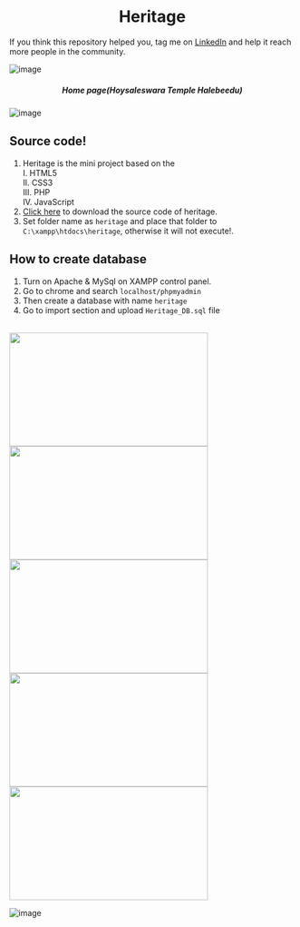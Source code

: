<h1 align="center">Heritage</h1>

If you think this repository helped you, tag me on <a href="https://www.linkedin.com/in/jayanna-g-3aaa8a259">LinkedIn</a> and help it reach more people in the community.


![image](https://github.com/JayaG-gowda/Heritage/assets/119968609/524a8072-d49c-4ed8-94c8-85ba322ac6d4)
<h5 align="center">Home page(Hoysaleswara Temple Halebeedu)</h5>


![image](https://github.com/JayaG-gowda/Heritage/assets/119968609/263a9304-bdff-49fa-8f7e-48547c681dd5)

## Source code!
1. Heritage is the mini project based on the<br>
   I. HTML5<br>
   II. CSS3<br>
   III. PHP<br>
   IV. JavaScript<br>
1. <a href="https://github.com/JayaG-gowda/Heritage/archive/refs/heads/main.zip">Click here</a> to download the source code of heritage.
2. Set folder name as `heritage` and place that folder to `C:\xampp\htdocs\heritage`, otherwise it will not execute!.

## How to create database
1. Turn on Apache & MySql on XAMPP control panel.
2. Go to chrome and search `localhost/phpmyadmin`
3. Then create a database with name `heritage`
4. Go to import section and upload `Heritage_DB.sql` file <br> <br>

<img src="https://github.com/JayaG-gowda/Heritage/assets/119968609/e2300b57-c03c-4a60-b7fa-21a39112439e" height="200" width="350"> 
<img src="https://github.com/JayaG-gowda/Heritage/assets/119968609/509b0fae-950e-4108-b0c0-d6ed3d59160e" height="200" width="350"> 
<img src="https://github.com/JayaG-gowda/Heritage/assets/119968609/e2300b57-c03c-4a60-b7fa-21a39112439e" height="200" width="350"> 
<img src="https://github.com/JayaG-gowda/Heritage/assets/119968609/e2300b57-c03c-4a60-b7fa-21a39112439e" height="200" width="350"> 
<img src="https://github.com/JayaG-gowda/Heritage/assets/119968609/e2300b57-c03c-4a60-b7fa-21a39112439e" height="200" width="350"> 

![image](https://github.com/JayaG-gowda/Heritage/assets/119968609/509b0fae-950e-4108-b0c0-d6ed3d59160e)



